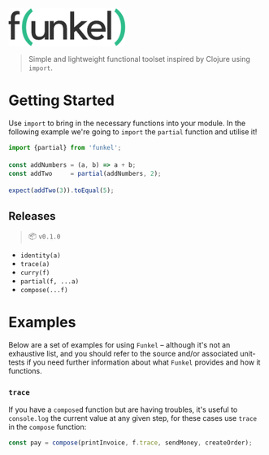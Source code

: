 <img src="media/logo.png" width="230" alt="Funkel" />

> Simple and lightweight functional toolset inspired by Clojure using `import`.

# Getting Started

Use `import` to bring in the necessary functions into your module. In the following example we're going to `import` the `partial` function and utilise it!

```javascript
import {partial} from 'funkel';

const addNumbers = (a, b) => a + b;
const addTwo     = partial(addNumbers, 2);

expect(addTwo(3)).toEqual(5);
```

## Releases

 > :package: `v0.1.0`
 
 * `identity(a)`
 * `trace(a)`
 * `curry(f)`
 * `partial(f, ...a)`
 * `compose(...f)`
 
 
# Examples

Below are a set of examples for using `Funkel` &ndash; although it's not an exhaustive list, and you should refer to the source and/or associated unit-tests if you need further information about what `Funkel` provides and how it functions.

### `trace`

If you have a `compose`d function but are having troubles, it's useful to `console.log` the current value at any given step, for these cases use `trace` in the `compose` function:

```javascript
const pay = compose(printInvoice, f.trace, sendMoney, createOrder);
```
